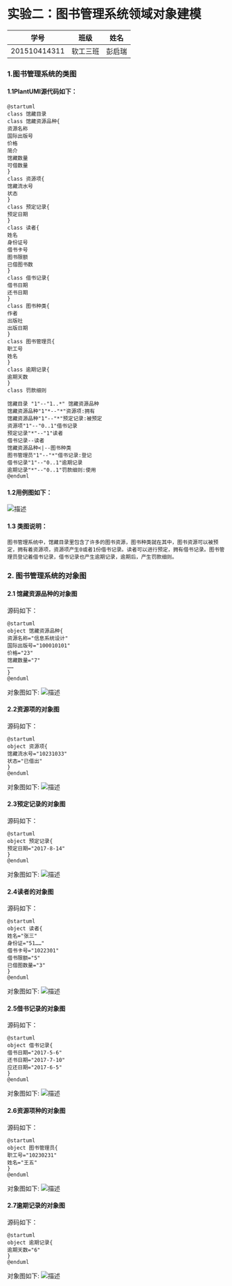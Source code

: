 ﻿# 实验二：图书管理系统领域对象建模
学号  | 班级 | 姓名  
:-:|:-:|:-:
201510414311    |     软工三班      |   彭启瑞
### 1.图书管理系统的类图
#### 1.1PlantUMl源代码如下：

```
@startuml
class 馆藏目录
class 馆藏资源品种{
资源名称
国际出版号
价格
简介
馆藏数量
可借数量
}
class 资源项{
馆藏流水号
状态
}
class 预定记录{
预定日期
}
class 读者{
姓名
身份证号
借书卡号
图书限额
已借图书数
}
class 借书记录{
借书日期
还书日期
}
class 图书种类{
作者
出版社
出版日期
}
class 图书管理员{
职工号
姓名
}
class 逾期记录{
逾期天数
}
class 罚款细则

馆藏目录 "1"--"1..*" 馆藏资源品种
馆藏资源品种"1"*--"*"资源项:拥有
馆藏资源品种"1"--"*"预定记录:被预定
资源项"1"--"0..1"借书记录
预定记录"*"--"1"读者
借书记录--读者
馆藏资源品种<|--图书种类
图书管理员"1"--"*"借书记录:登记
借书记录"1"--"0..1"逾期记录
逾期记录"*"--"0..1"罚款细则:使用
@enduml
```
#### 1.2用例图如下：
![](./class.png '描述')
#### 1.3 类图说明：
    图书管理系统中，馆藏目录里包含了许多的图书资源，图书种类就在其中，图书资源可以被预定，拥有着资源项，资源项产生0或者1份借书记录。读者可以进行预定，拥有借书记录。图书管理员登记着借书记录，借书记录也产生逾期记录，逾期后，产生罚款细则。
### 2. 图书管理系统的对象图
#### 2.1 馆藏资源品种的对象图
源码如下：
```
@startuml
object 馆藏资源品种{
资源名称="信息系统设计"
国际出版号="100010101"
价格="23"
馆藏数量="7"
……
}
@enduml
```
对象图如下:
![](./object1.png '描述')
#### 2.2资源项的对象图
源码如下：
```
@startuml
object 资源项{
馆藏流水号="10231033"
状态="已借出"
}
@enduml
```
对象图如下:
![](./object2.png '描述')
#### 2.3预定记录的对象图
源码如下：
```
@startuml
object 预定记录{
预定日期="2017-8-14"
}
@enduml
```
对象图如下:
![](./object3.png '描述')
#### 2.4读者的对象图
源码如下：
```
@startuml
object 读者{
姓名="张三"
身份证="51……"
借书卡号="1022301"
借书限额="5"
已借图数量="3"
}
@enduml
```
对象图如下:
![](./object4.png '描述')
#### 2.5借书记录的对象图
源码如下：
```
@startuml
object 借书记录{
借书日期="2017-5-6"
还书日期="2017-7-10"
应还日期="2017-6-5"
}
@enduml
```
对象图如下:
![](./object5.png '描述')
#### 2.6资源项种的对象图
源码如下：
```
@startuml
object 图书管理员{
职工号="10230231"
姓名="王五"
}
@enduml
```
对象图如下:
![](./object6.png '描述')
#### 2.7逾期记录的对象图
源码如下：
```
@startuml
object 逾期记录{
逾期天数="6"
}
@enduml
```
对象图如下:
![](./object7.png '描述')


